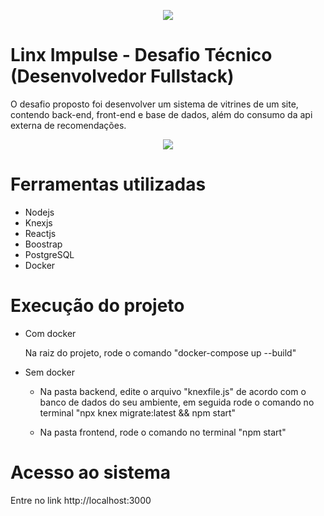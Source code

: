 <p align="center">
    <img src="https://www.linx.com.br/app/themes/linx/crystals/dist/assets/static/logo.png"></img>
</p>

# Linx Impulse - Desafio Técnico (Desenvolvedor Fullstack)

O desafio proposto foi desenvolver um sistema de vitrines de um site, contendo back-end, front-end e base de dados, além do consumo da api externa de recomendações.

<p align="center">
  <img src="https://user-images.githubusercontent.com/51968142/103484182-1cad1a00-4dc3-11eb-800b-7ca64f61e9c6.gif" />
</p>

# Ferramentas utilizadas

* Nodejs
* Knexjs
* Reactjs
* Boostrap
* PostgreSQL
* Docker

# Execução do projeto

* Com docker

    Na raiz do projeto, rode o comando "docker-compose up --build"


* Sem docker

    * Na pasta backend, edite o arquivo "knexfile.js" de acordo com o banco de dados do seu ambiente, em seguida rode o comando no terminal "npx knex migrate:latest && npm start"
        
    * Na pasta frontend, rode o comando no terminal "npm start"

# Acesso ao sistema

Entre no link http://localhost:3000
